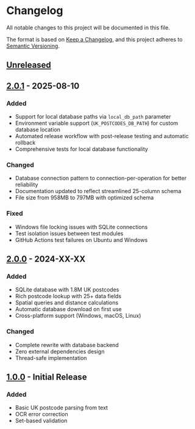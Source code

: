 # Changelog

All notable changes to this project will be documented in this file.

The format is based on [Keep a Changelog](https://keepachangelog.com/en/1.0.0/),
and this project adheres to [Semantic Versioning](https://semver.org/spec/v2.0.0.html).

## [Unreleased]

## [2.0.1] - 2025-08-10

### Added
- Support for local database paths via `local_db_path` parameter
- Environment variable support (`UK_POSTCODES_DB_PATH`) for custom database location
- Automated release workflow with post-release testing and automatic rollback
- Comprehensive tests for local database functionality

### Changed
- Database connection pattern to connection-per-operation for better reliability
- Documentation updated to reflect streamlined 25-column schema
- File size from 958MB to 797MB with optimized schema

### Fixed
- Windows file locking issues with SQLite connections
- Test isolation issues between test modules
- GitHub Actions test failures on Ubuntu and Windows

## [2.0.0] - 2024-XX-XX

### Added
- SQLite database with 1.8M UK postcodes
- Rich postcode lookup with 25+ data fields
- Spatial queries and distance calculations
- Automatic database download on first use
- Cross-platform support (Windows, macOS, Linux)

### Changed
- Complete rewrite with database backend
- Zero external dependencies design
- Thread-safe implementation

## [1.0.0] - Initial Release

### Added
- Basic UK postcode parsing from text
- OCR error correction
- Set-based validation

[Unreleased]: https://github.com/anirudhgangwal/uk-postcodes-parsing/compare/v2.0.1...HEAD
[2.0.1]: https://github.com/anirudhgangwal/uk-postcodes-parsing/compare/v2.0.0...v2.0.1
[2.0.0]: https://github.com/anirudhgangwal/uk-postcodes-parsing/compare/v1.0.0...v2.0.0
[1.0.0]: https://github.com/anirudhgangwal/uk-postcodes-parsing/releases/tag/v1.0.0